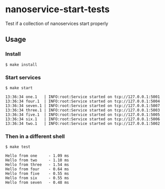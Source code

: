 nanoservice-start-tests
========================

Test if a collection of nanoservices start properly


## Usage


### Install

```shell
$ make install
```


### Start services

```shell
$ make start

13:36:34 one.1   | INFO:root:Service started on tcp://127.0.0.1:5001
13:36:34 four.1  | INFO:root:Service started on tcp://127.0.0.1:5004
13:36:34 seven.1 | INFO:root:Service started on tcp://127.0.0.1:5007
13:36:34 three.1 | INFO:root:Service started on tcp://127.0.0.1:5003
13:36:34 five.1  | INFO:root:Service started on tcp://127.0.0.1:5005
13:36:34 six.1   | INFO:root:Service started on tcp://127.0.0.1:5006
13:36:34 two.1   | INFO:root:Service started on tcp://127.0.0.1:5002
```


### Then in a different shell

```shell
$ make test

Hello from one     - 1.09 ms
Hello from two     - 1.10 ms
Hello from three   - 1.54 ms
Hello from four    - 0.64 ms
Hello from five    - 0.55 ms
Hello from six     - 0.55 ms
Hello from seven   - 0.48 ms
```
